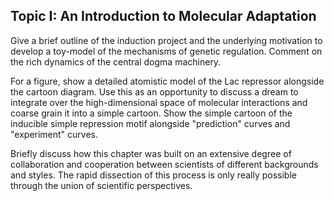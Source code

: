 ## Topic I: An Introduction to Molecular Adaptation

Give a brief outline of the induction project and the underlying motivation to
develop a toy-model of the mechanisms of genetic regulation. Comment on the rich
dynamics of the central dogma machinery.

For a figure, show a detailed atomistic model of the Lac repressor alongside
the cartoon diagram. Use this as an opportunity to discuss a dream to
integrate over the high-dimensional space of molecular interactions and
coarse grain it into a simple cartoon. Show the simple cartoon of the
inducible simple repression motif alongside "prediction" curves and
"experiment" curves.

Briefly discuss how this chapter was built on an extensive degree of
collaboration and cooperation between scientists of different backgrounds and
styles. The rapid dissection of this process is only really possible through
the union of scientific perspectives.

